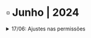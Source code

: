 # ▫️ Junho | 2024



<details>

<summary>17/06: Ajustes nas permissões</summary>

A aplicação foi alterada para possibilitar ao usuário utilizar as telas do menu Documentos de forma isolada, conforme a necessidade de acesso ou política de segurança da empresa.

As telas do menu Documento, eram exibidas para o usuário por compartilharem as mesmas operações de acesso, como por exemplo: Visualizar documentos, upload de arquivos, excluir documentos e outras de uso em comum para edição/visualização de documentos. &#x20;

São as telas:&#x20;

* Cadastrar&#x20;
* Explorar&#x20;
* Localização Simples&#x20;
* Localização Avançada&#x20;

![](<../.gitbook/assets/image (2) (1) (1) (1) (1).png>)

Com esta mudança, um usuário poderá por exemplo, acessar apenas a tela Cadastrar do menu Documento, sem que haja vínculo ou acesso para as demais telas do mesmo menu.

<mark style="color:green;">**Exemplos de formas de uso a partir do ajuste:**</mark>&#x20;

* Um usuário poderá acessar apenas a tela **Cadastrar** e, visualizar somente os documentos cadastrados por ele;
* Um usuário poderá acessar apenas a tela **Explorar** e, visualizar/digitalizar documentos sem vínculo com as demais telas do menu;
* Um usuário poderá acessar apenas a tela **Localização Simples** e realizar pesquisas por conteúdo sem vínculo com as demais telas do menu;
* Um usuário poderá acessar apenas a tela **Localização Avançada** e realizar pesquisas sem vínculo com as demais telas do menu.&#x20;

Além da melhoria para o uso das telas do menu Documentos, houve um impacto importante e significativo para o menu **Workflow**, permitindo que um usuário possa cadastrar um documento no fluxo, sem que ele tenha acesso às telas **Cadastrar** e **pesquisas de documentos** (Explorar, Localização Simples, Localização Avançada).&#x20;

</details>
